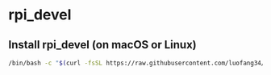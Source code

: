 # rpi_devel

## Install rpi_devel (on macOS or Linux)

```bash
/bin/bash -c "$(curl -fsSL https://raw.githubusercontent.com/luofang34/rpi_devel/HEAD/intall.sh)"
```